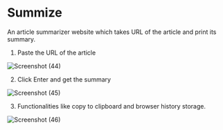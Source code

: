 # Summize
An article summarizer website which takes URL of the article and print its summary.

1. Paste the URL of the article

![Screenshot (44)](https://github.com/Hayaatunishaa35/Summize/assets/106590672/d8cf6d5f-9205-4aaa-9898-a602302de098)


2. Click Enter and get the summary

![Screenshot (45)](https://github.com/Hayaatunishaa35/Summize/assets/106590672/621d3bbf-6291-4212-b8f5-dd4de3ffb1a1)


3. Functionalities like copy to clipboard and browser history storage.

![Screenshot (46)](https://github.com/Hayaatunishaa35/Summize/assets/106590672/e08aac09-08f6-4240-8e3e-4720951f0328)
